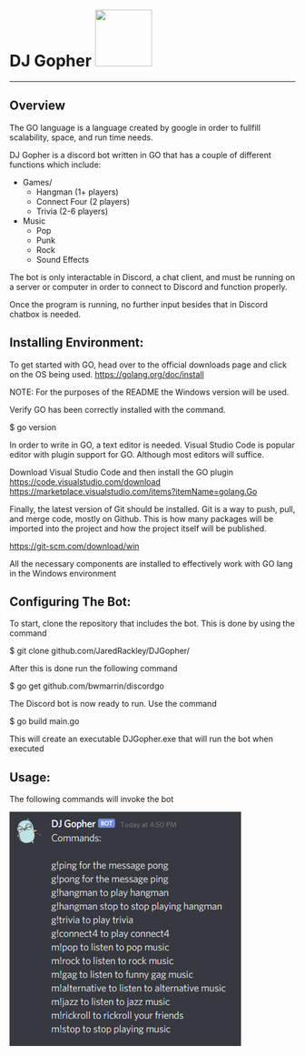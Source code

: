 # DJ Gopher <img src="https://pbs.twimg.com/media/DTYVjS-X4AEgy7p.png" width="100" height="100">
----------
## Overview
The GO language is a language created by google in order to fullfill scalability, space, and run time needs.

DJ Gopher is a discord bot written in GO that has a couple of different functions which include:

* Games/
  * Hangman (1+ players)
  * Connect Four (2 players)
  * Trivia (2-6 players)
* Music
  * Pop
  * Punk
  * Rock 
  * Sound Effects

The bot is only interactable in Discord, a chat client, and must be running on a server or computer in order to connect to Discord and function properly. 

Once the program is running, no further input besides that in Discord chatbox is needed. 


## Installing Environment:

To get started with GO, head over to the official downloads page and click on the OS being used. https://golang.org/doc/install

NOTE: For the purposes of the README the Windows version will be used.

Verify GO has been correctly installed with the command.

 $ go version

In order to write in GO, a text editor is needed. Visual Studio Code is popular editor with plugin support for GO. Although most editors will suffice.

Download Visual Studio Code and then install the GO plugin
 https://code.visualstudio.com/download
 https://marketplace.visualstudio.com/items?itemName=golang.Go


Finally, the latest version of Git should be installed. Git is a way to push, pull, and merge code, mostly on Github. This is how many packages will be imported into the project and how the project itself will be published.

 https://git-scm.com/download/win


All the necessary components are installed to effectively work with GO lang in the Windows environment


## Configuring The Bot:

To start, clone the repository that includes the bot. This is done by using the command 

$ git clone github.com/JaredRackley/DJGopher/

After this is done run the following command

$ go get github.com/bwmarrin/discordgo

The Discord bot is now ready to run. Use the command

$ go build main.go  

This will create an executable DJGopher.exe that will run the bot when executed


## Usage:

The following commands will invoke the bot
 
![User Commands](https://github.com/JaredRackley/DJGopher/blob/main/UserInput.png)



